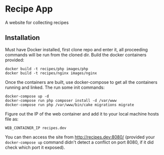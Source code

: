 # Recipe App

A website for collecting recipes

## Installation
    
Must have Docker installed, first clone repo and enter it, all proceeding commands will be run from the cloned dir. 
Build the docker containers provided:

    docker build -t recipes/php images/php
    docker build -t recipes/nginx images/nginx
    
Once the containers are built, use docker-compose to get all the containers running and linked. The run some init
commands:

    docker-compose up -d
    docker-compose run php composer install -d /var/www
    docker-compose run php /var/www/bin/cake migrations migrate
    
Figure out the IP of the web container and add it to your local machine hosts file as:

    WEB_CONTAINER_IP recipes.dev
    
You can then access the site from http://recipes.dev:8080/ (provided your `docker-compose up` command didn't detect a
conflict on port 8080, if it did check which port it exposed).
